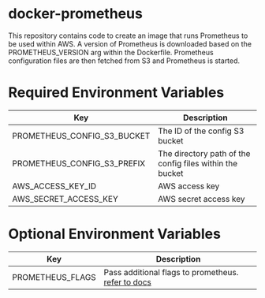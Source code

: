# docker-prometheus
This repository contains code to create an image that runs Prometheus to be used within AWS.
A version of Prometheus is downloaded based on the PROMETHEUS_VERSION arg within the Dockerfile. Prometheus configuration files are then
fetched from S3 and Prometheus is started.


# Required Environment Variables

|             Key            |                                Description               |
|----------------------------|----------------------------------------------------------|
| PROMETHEUS_CONFIG_S3_BUCKET   | The ID of the config S3 bucket                           |
| PROMETHEUS_CONFIG_S3_PREFIX   | The directory path of the config files within the bucket |
| AWS_ACCESS_KEY_ID          | AWS access key                           |
| AWS_SECRET_ACCESS_KEY      | AWS secret access key |

# Optional Environment Variables

| Key               | Description                                                                                                                 |
|-------------------|-----------------------------------------------------------------------------------------------------------------------------|
| PROMETHEUS_FLAGS  | Pass additional flags to prometheus. [refer to docs](https://prometheus.io/docs/prometheus/latest/command-line/prometheus/) |
